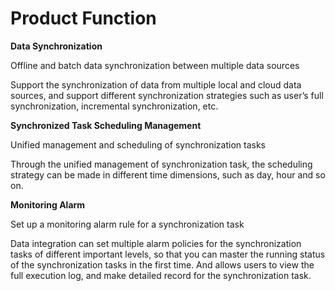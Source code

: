 # Product Function

**Data Synchronization**

Offline and batch data synchronization between multiple data sources

Support the synchronization of data from multiple local and cloud data sources, and support different synchronization strategies such as user’s full synchronization, incremental synchronization, etc.

**Synchronized Task Scheduling Management**

Unified management and scheduling of synchronization tasks

Through the unified management of synchronization task, the scheduling strategy can be made in different time dimensions, such as day, hour and so on.

**Monitoring Alarm**

Set up a monitoring alarm rule for a synchronization task

Data integration can set multiple alarm policies for the synchronization tasks of different important levels, so that you can master the running status of the synchronization tasks in the first time. And allows users to view the full execution log, and make detailed record for the synchronization task.